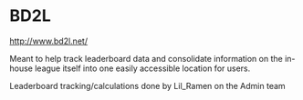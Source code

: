 # BD2L
http://www.bd2l.net/

Meant to help track leaderboard data and consolidate information on the in-house league itself into one easily accessible location for users.

Leaderboard tracking/calculations done by Lil_Ramen on the Admin team

